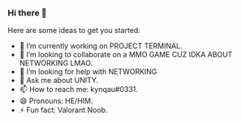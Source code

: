 ### Hi there 👋

Here are some ideas to get you started:

- 🔭 I’m currently working on PROJECT TERMINAL.
- 👯 I’m looking to collaborate on a MMO GAME CUZ IDKA ABOUT NETWORKING LMAO.
- 🤔 I’m looking for help with NETWORKING
- 💬 Ask me about UNITY.
- 📫 How to reach me: kynqau#0331.
- 😄 Pronouns: HE/HIM.
- ⚡ Fun fact: Valorant Noob.
